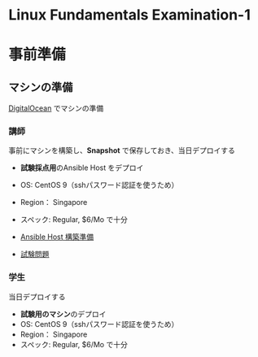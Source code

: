 # Linux Fundamentals Examination-1
# 事前準備
## マシンの準備
[DigitalOcean](https://www.digitalocean.com/) でマシンの準備

### 講師
事前にマシンを構築し、**Snapshot** で保存しておき、当日デプロイする

- **試験採点用**のAnsible Host をデプロイ
- OS: CentOS 9（sshパスワード認証を使うため）
- Region： Singapore
- スペック:  Regular, $6/Mo で十分

- [Ansible Host 構築準備](build/README.md)
- [試験問題](Exam1.md)

### 学生
当日デプロイする

- **試験用のマシン**のデプロイ
- OS: CentOS 9（sshパスワード認証を使うため）
- Region： Singapore
- スペック:  Regular, $6/Mo で十分


